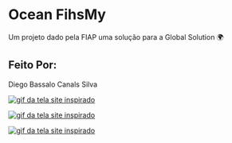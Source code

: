 # Ocean FihsMy
Um projeto dado pela FIAP uma solução para a Global Solution 🌍

## Feito Por:
Diego Bassalo Canals Silva 

[<img src="./img/site1.gif" alt="gif da tela site inspirado">](https://www.msc.org/what-we-are-doing/our-approach/what-is-sustainable-fishing)

[<img src="./img/site2.gif" alt="gif da tela site inspirado">](https://www.seafoodwatch.org/)

[<img src="./img/site3.gif" alt="gif da tela site inspirado">](https://globalfishingwatch.org/)

